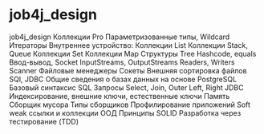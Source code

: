 # job4j_design
job4j_design
Коллекции Pro
Параметризованные типы, Wildcard
Итераторы
Внутреннее устройство:
Коллекции List
Коллекции Stack, Queue
Коллекции Set
Коллекции Map
Структуры Tree
Hashcode, equals
Ввод-вывод, Socket
InputStreams, OutputStreams
Readers, Writers
Scanner
Файловые менеджеры
Сокеты
Внешняя сортировка файлов
SQl, JDBC
Общие сведения о базах данных на основе PostgreSQL
Базовый синтаксис SQL
Запросы Select, Join, Outer Left, Right
JDBC
Индексирование, внешние ключи, естественные ключи
Память
Сборщик мусора
Типы сборщиков
Профилирование приложений
Soft weak ссылки и коллекции
ООД
Принципы SOLID
Разработка через тестирование (TDD)
